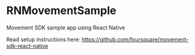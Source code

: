 # RNMovementSample
Movement SDK sample app using React Native

Read setup instructions here: https://github.com/foursquare/movement-sdk-react-native
